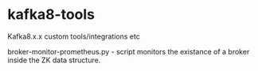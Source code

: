 # kafka8-tools
Kafka8.x.x custom tools/integrations etc 

broker-monitor-prometheus.py - script monitors the existance of a broker inside the ZK data structure.
